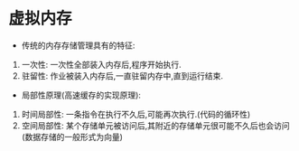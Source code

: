 # 虚拟内存
- 传统的内存存储管理具有的特征:
1. 一次性: 一次性全部装入内存后,程序开始执行.
2. 驻留性: 作业被装入内存后,一直驻留内存中,直到运行结束.
- 局部性原理(高速缓存的实现原理): 
1. 时间局部性: 一条指令在执行不久后,可能再次执行.(代码的循环性)
2. 空间局部性: 某个存储单元被访问后,其附近的存储单元很可能不久后也会访问(数据存储的一般形式为向量)
